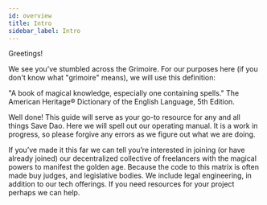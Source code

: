 ```yaml
---
id: overview
title: Intro
sidebar_label: Intro
---
```

Greetings!

We see you’ve stumbled across the Grimoire. For our purposes here (if you don't know what "grimoire" means), we will use this definition:

   "A book of magical knowledge, especially one containing spells."
    The American Heritage® Dictionary of the English Language, 5th Edition.
    
Well done! This guide will serve as your go-to resource for any and all things Save Dao. Here we will spell out our operating manual.  It is a work in progress, so please forgive any errors as we figure out what we are doing. 

If you’ve made it this far we can tell you’re interested in joining (or have already 
joined) our decentralized collective of freelancers with the magical powers to manifest the golden age. Because the code to this matrix is 
often made buy judges, and legislative bodies.  We include legal engineering, in addition to our tech offerings.  If you need resources for your project perhaps we can help. 


